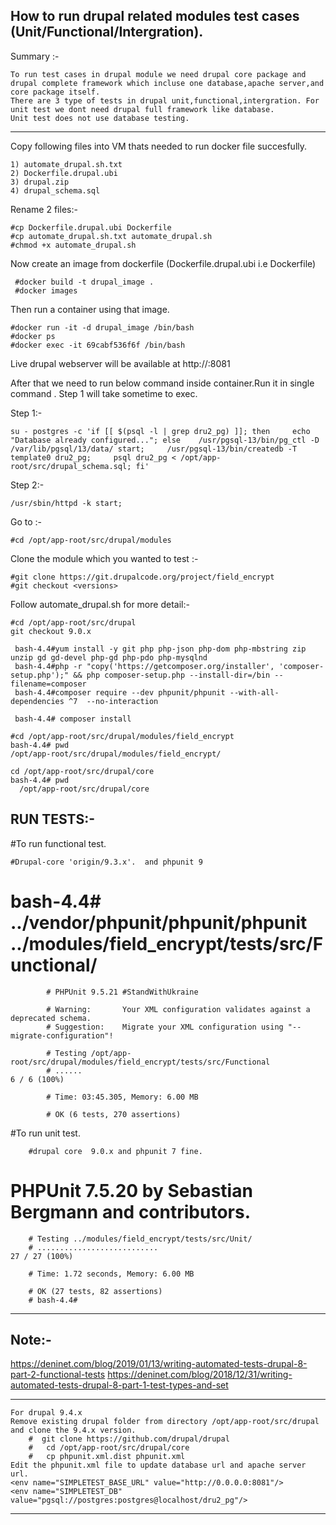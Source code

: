 
How to run drupal related modules test cases (Unit/Functional/Intergration).
-------------

Summary :-
    
    To run test cases in drupal module we need drupal core package and drupal complete framework which incluse one database,apache server,and core package itself.
    There are 3 type of tests in drupal unit,functional,intergration. For unit test we dont need drupal full framework like database.
    Unit test does not use database testing.
 
*************************

Copy following files into VM thats needed to run docker file succesfully.

    1) automate_drupal.sh.txt
    2) Dockerfile.drupal.ubi
    3) drupal.zip
    4) drupal_schema.sql

Rename 2 files:-

    #cp Dockerfile.drupal.ubi Dockerfile
    #cp automate_drupal.sh.txt automate_drupal.sh
    #chmod +x automate_drupal.sh
     

Now create an image from dockerfile (Dockerfile.drupal.ubi i.e Dockerfile)
  
     #docker build -t drupal_image .
     #docker images
 
 
Then run a container using that image.

    #docker run -it -d drupal_image /bin/bash
    #docker ps
    #docker exec -it 69cabf536f6f /bin/bash

Live drupal webserver will be available at http://<ip>:8081

After that we need to run below command inside container.Run it in single command . Step 1 will take sometime to exec. 

Step 1:- 

    su - postgres -c 'if [[ $(psql -l | grep dru2_pg) ]]; then     echo "Database already configured..."; else    /usr/pgsql-13/bin/pg_ctl -D /var/lib/pgsql/13/data/ start;     /usr/pgsql-13/bin/createdb -T template0 dru2_pg;     psql dru2_pg < /opt/app-root/src/drupal_schema.sql; fi'

Step 2:-

    /usr/sbin/httpd -k start;


Go to :-

    #cd /opt/app-root/src/drupal/modules

Clone the module which you wanted to test :-

    #git clone https://git.drupalcode.org/project/field_encrypt
    #git checkout <versions>   
  
Follow automate_drupal.sh for more detail:-
  
    #cd /opt/app-root/src/drupal
    git checkout 9.0.x 
    
     bash-4.4#yum install -y git php php-json php-dom php-mbstring zip unzip gd gd-devel php-gd php-pdo php-mysqlnd
     bash-4.4#php -r "copy('https://getcomposer.org/installer', 'composer-setup.php');" && php composer-setup.php --install-dir=/bin --filename=composer
     bash-4.4#composer require --dev phpunit/phpunit --with-all-dependencies ^7  --no-interaction

     bash-4.4# composer install
    
    #cd /opt/app-root/src/drupal/modules/field_encrypt
    bash-4.4# pwd
    /opt/app-root/src/drupal/modules/field_encrypt/

    cd /opt/app-root/src/drupal/core
    bash-4.4# pwd
      /opt/app-root/src/drupal/core
      
 
RUN TESTS:- 
----------
 
#To run functional test.

    #Drupal-core 'origin/9.3.x'.  and phpunit 9
 

# bash-4.4#  ../vendor/phpunit/phpunit/phpunit ../modules/field_encrypt/tests/src/Functional/
            # PHPUnit 9.5.21 #StandWithUkraine

            # Warning:       Your XML configuration validates against a deprecated schema.
            # Suggestion:    Migrate your XML configuration using "--migrate-configuration"!

            # Testing /opt/app-root/src/drupal/modules/field_encrypt/tests/src/Functional
            # ......                                                              6 / 6 (100%)

            # Time: 03:45.305, Memory: 6.00 MB

            # OK (6 tests, 270 assertions)
            
#To run unit test.
  
        #drupal core  9.0.x and phpunit 7 fine.


# PHPUnit 7.5.20 by Sebastian Bergmann and contributors.

        # Testing ../modules/field_encrypt/tests/src/Unit/
        # ...........................                                       27 / 27 (100%)

        # Time: 1.72 seconds, Memory: 6.00 MB

        # OK (27 tests, 82 assertions)
        # bash-4.4#
  
-------------


Note:-
----------

https://deninet.com/blog/2019/01/13/writing-automated-tests-drupal-8-part-2-functional-tests
https://deninet.com/blog/2018/12/31/writing-automated-tests-drupal-8-part-1-test-types-and-set

-------
    For drupal 9.4.x    
    Remove existing drupal folder from directory /opt/app-root/src/drupal and clone the 9.4.x version.
        #  git clone https://github.com/drupal/drupal  
        #   cd /opt/app-root/src/drupal/core
        #   cp phpunit.xml.dist phpunit.xml
    Edit the phpunit.xml file to update database url and apache server url.
    <env name="SIMPLETEST_BASE_URL" value="http://0.0.0.0:8081"/>
    <env name="SIMPLETEST_DB" value="pgsql://postgres:postgres@localhost/dru2_pg"/>
    
-------